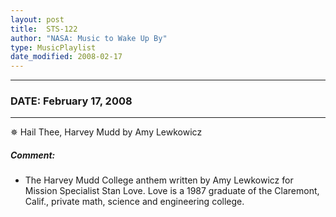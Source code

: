 ```yaml
---
layout: post
title:  STS-122
author: "NASA: Music to Wake Up By"
type: MusicPlaylist
date_modified: 2008-02-17
---
```


----
### DATE: February 17, 2008
----
✵ Hail Thee, Harvey Mudd by Amy Lewkowicz

##### Comment:
* The Harvey Mudd College anthem written by Amy Lewkowicz for Mission Specialist Stan Love. Love is a 1987 graduate of the Claremont, Calif., private math, science and engineering college.
